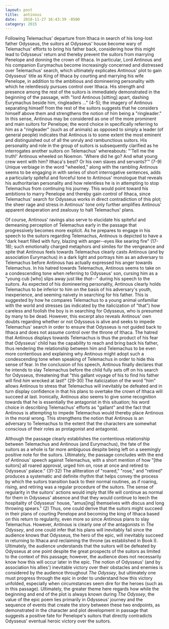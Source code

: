```yaml
---
layout: post
title:  antinous
date:   2018-11-27 16:43:39 -0500
category: 2015
---
```


Following Telemachus\' departure from Ithaca in search of his long-lost
father Odysseus, the suitors at Odysseus\' house become wary of
Telemachus\' efforts to bring his father back, considering how this
might lead to Odysseus\' return and thereby prevent the suitors from
marrying Penelope and donning the crown of Ithaca. <!--more--> In particular, Lord
Antinous and his companion Eurymachus become increasingly concerned and
distressed over Telemachus\' search, which ultimately explicates
Antinous\' plot to gain Odysseus\' title as King of Ithaca by courting
and marrying his wife Penelope, in addition to the ambitious and
domineering personality with which he relentlessly pursues control over
Ithaca. His strength and presence among the rest of the suitors is
immediately demonstrated in the beginning of the passage, with "lord
Antinous \[sitting\] apart, dashing Eurymachus beside him, ringleaders
\..." (4-5); the imagery of Antinous separating himself from the rest of
the suitors suggests that he considers himself above them and
strengthens the notion of him being a "ringleader." In this sense,
Antinous may be considered as one of the more prominent and main suitors
for Penelope; the word choice in specifically referring to him as a
"ringleader" (such as of animals) as opposed to simply a leader (of
general people) indicates that Antinous is to some extent the most
eminent and distinguished out of all the unruly and rambunctious
suitors. His personality and role in the group of suitors is
subsequently clarified as he interrogates another suitors on
Telemachus\' whereabouts: "\'Tell me the truth!\' Antinous wheeled on
Noemon. \'Where did he go? And what young crew went with him? Ithaca\'s
best? Or his own slaves and servants?\'" (7-9) Unique verbiage in the
word "wheeled," along with the rambling Antinous seems to be engaging in
with series of short interrogative sentences, adds a particularly
spiteful and forceful tone to Antinous\' monologue that reveals his
authoritarian personality and how relentless he is in attempting to stop
Telemachus from continuing his journey. This would point toward his
ambitions to marry Penelope and thereby gain control of Ithaca, since
Telemachus\' search for Odysseus works in direct contradiction of this
plot; the sheer rage and stress in Antinous\' tone only further
amplifies Antinous\' apparent desperation and zealousy to halt
Telemachus\' plans.

Of course, Antinous\' ravings also serve to elucidate his spiteful and
demeaning perception of Telemachus early in the passage that
progressively becomes more explicit. As he prepares to engage in his
speech to the suitors regarding Telemachus, Antinous is depicted to have
a "dark heart filled with fury, blazing with anger--eyes like searing
fire" (17-18); such emotionally charged metaphors and similes for the
vengeance and spite that Antinous feels towards Telemachus clearly casts
Antinous (and by association Eurymachus) in a dark light and portrays
him as an adversary to Telemachus before Antinous has actually expressed
his anger towards Telemachus. In his hatred towards Telemachus, Antinous
seems to take on a condescending tone when referring to Odysseus\' son,
cursing him as a "young cub \[who\] slips away just like *that*--"
during his speech to the suitors. As expected of his domineering
personality, Antinous clearly holds Telemachus to be inferior to him on
the basis of his adversary\'s youth, inexperience, and seeming naivety
in searching for his father. This is suggested by how he compares
Telemachus to a young animal unfamiliar with the world and stresses (as
indicated by the italicization of "that") how careless and foolish the
boy is in searching for Odysseus, who is presumed by many to be dead.
However, this excerpt also reveals Antinous\' own doubts regarding
whether or not Odysseus is alive and seeks to impede Telemachus\' search
in order to ensure that Odysseus is not guided back to Ithaca and does
not assume control over the throne of Ithaca. The hatred that Antinous
displays towards Telemachus is thus the product of his fear that
Odysseus\' child has the capability to reach and bring back his father,
thus rendering the relationship between him and Telemachus to be even
more contentious and explaining why Antinous might adopt such a
condescending tone when speaking of Telemachus in order to hide this
sense of fear. In the conclusion of his speech, Antinous finally
declares that he intends to slay Telemachus before the child fully sets
off on his search for Odysseus, threatening that "this gallant voyage of
his to find his father will find *him* wrecked at last!" (29-30) The
italicization of the word "him" allows Antinous to stress that
Telemachus will inevitably be defeated and in turn display confidence in
that his plans to overtake the crown of Ithaca will succeed at last.
Ironically, Antinous also seems to give some recognition towards that he
is essentially the antagonist in this situation; his word choice in
describing Telemachus\' efforts as "gallant" and the fact that Antinous
is attempting to impede Telemachus would thereby place Antinous in the
moral wrong. This strengthens the notion that Antinous is an adversary
to Telemachus to the extent that the characters are somewhat conscious
of their roles as protagonist and antagonist.

Although the passage clearly establishes the contentious relationship
between Telemachus and Antinous (and Eurymachus), the fate of the
suitors as a whole is far more ambiguous despite being left on a
seemingly positive note for the suitors. Ultimately, the passage
concludes with the end of Antinous\' speech against Telemachus, with a
short mention of how "\[the suitors\] all roared approval, urged him on,
rose at once and retired to Odysseus\' palace." (31-32) The alliteration
of "roared," "rose," and "retired" produces a systematic and definite
rhythm that helps convey the process by which the suitors transition
back to their normal routines, as if roaring, rising, and retiring was a
regular procedure of the suitors. The sense of regularity in the
suitors\' actions would imply that life will continue as normal for them
in Odysseus\' absence and that they would continue to leech the
hospitality of Odysseus\' house, "amus\[ing\] themselves with discus and
long throwing spears." (2) Thus, one could derive that the suitors might
succeed in their plans of courting Penelope and becoming the king of
Ithaca based on this return to regularity, even more so since Antinous
plans to slay Telemachus. However, Antinous is clearly one of the
antagonists in *The Odyssey*, and one could infer that his plans will
inevitably fail since the audience knows that Odysseus, the hero of the
epic, will inevitably succeed in returning to Ithaca and reclaiming the
throne (as established in Book I). Ultimately, the audience understands
that the suitors will be defeated by Odysseus at one point despite the
great prospects of the suitors as limited to the context of this
passage; however, the audience does not necessarily know how this will
occur later in the epic. The notion of Odysseus\' (and by association
his allies\') inevitable victory over their obstacles and enemies is
considered by the audience throughout *The Odyssey*, but ultimately one
must progress through the epic in order to understand how this victory
unfolded, especially when circumstances seem dire for the heroes (such
as in this passage). Ultimately, the greater theme here regards how
while the beginning and end of the plot is always known during *The
Odyssey*, the value of the epic poem lies primarily in Odysseus\'
journey and the sequence of events that create the story between these
two endpoints, as demonstrated in the character and plot development in
passage that suggests a positive fate for Penelope\'s suitors that
directly contradicts Odysseus\' eventual heroic victory over the
suitors.
